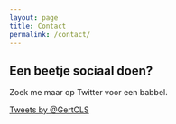 ```yaml
---
layout: page
title: Contact
permalink: /contact/
---
```

<article class="post">
  <h1>Een beetje sociaal doen?</h1>
<p>Zoek me maar op Twitter voor een babbel.
</p>
  <a class="twitter-timeline"
  href="https://twitter.com/gertcls"
  data-tweet-limit="5">
Tweets by @GertCLS
</a>
</article>


